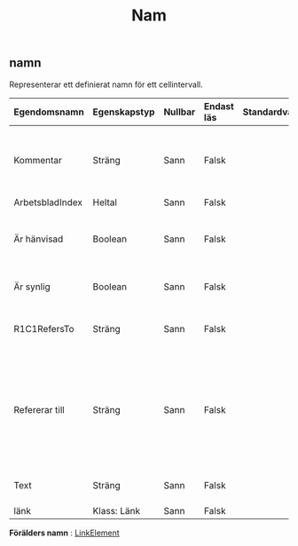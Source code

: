 ﻿---
title: Nam
second_title: Aspose.Cells Cloud Documen
type: docs
url: /sv/specification/model/name/
description: "Aspose.Cells Molnmodellspecifikation: Namn. Hantera enkelt Excel och andra kalkylarksdokument med funktioner som att öppna, generera, redigera, dela, slå samman, jämföra och konvertera"
kwords: Excel, Office, Kalkylblad, Cloud REST API, Namn
weight: 50
---
## **namn**

 Representerar ett definierat namn för ett cellintervall.

| Egendomsnamn| Egenskapstyp| Nullbar| Endast läs| Standardvärde| Beskrivning|
|:- |:- |:- |:- |:- |:- |
| Kommentar| Sträng| Sann| Falsk|| Hämtar och ställer in kommentaren till namnet. Gäller endast Excel 2007.|
| ArbetsbladIndex| Heltal| Sann| Falsk|||
| Är hänvisad| Boolean| Sann| Falsk|| Anger om detta namn refereras av andra formler.|
| Är synlig| Boolean| Sann| Falsk|| Indikerar om namnet är synligt.|
| R1C1RefersTo| Sträng| Sann| Falsk|| Hämtar eller ställer in en R1C1-referens för .|
| Refererar till| Sträng| Sann| Falsk|| Returnerar eller ställer in formeln som namnet är definierat för att referera till, som börjar med ett likhetstecken.|
| Text| Sträng| Sann| Falsk|| Hämtar namntexten för objektet.|
| länk| Klass: Länk| Sann| Falsk|||

**Förälders namn** : [LinkElement](/specification/model/linkelement)

